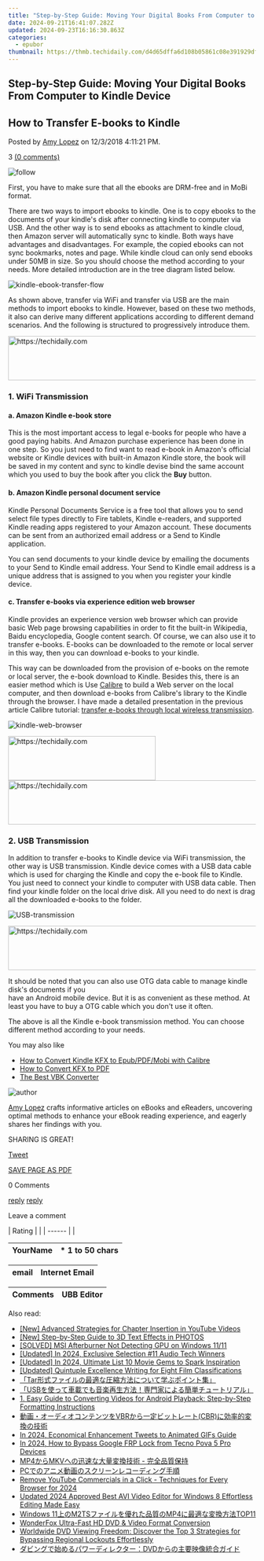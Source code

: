```yaml
---
title: "Step-by-Step Guide: Moving Your Digital Books From Computer to Kindle Device"
date: 2024-09-21T16:41:07.282Z
updated: 2024-09-23T16:16:30.863Z
categories:
  - epubor
thumbnail: https://thmb.techidaily.com/d4d65dffa6d108b05861c08e391929dff0db7f6ebc3e8d7f9915a07380165e20.jpg
---
```


## Step-by-Step Guide: Moving Your Digital Books From Computer to Kindle Device

## How to Transfer E-books to Kindle

Posted by [Amy Lopez](https://shorturl.at/bmsEO) on 12/3/2018 4:11:21 PM.

3 [(0 comments)](http://www.epubor.com/#comment-area) 

![follow](http://www.epubor.com/images/follow.png)

First, you have to make sure that all the ebooks are DRM-free and in MoBi format.

There are two ways to import ebooks to kindle. One is to copy ebooks to the documents of your kindle's disk after connecting kindle to computer via USB. And the other way is to send ebooks as attachment to kindle cloud, then Amazon server will automatically sync to kindle. Both ways have advantages and disadvantages. For example, the copied ebooks can not sync bookmarks, notes and page. While kindle cloud can only send ebooks under 50MB in size. So you should choose the method according to your needs. More detailed introduction are in the tree diagram listed below.

![kindle-ebook-transfer-flow](http://www.epubor.com/images/uppic/kindle-ebook-transfer-flow.png)

As shown above, transfer via WiFi and transfer via USB are the main methods to import ebooks to kindle. However, based on these two methods, it also can derive many different applications according to different demand scenarios. And the following is structured to progressively introduce them.

<!-- affiliate ads begin -->
<a href="https://appsumo.8odi.net/c/5597632/2151888/7443" target="_top" id="2151888">
  <img src="//a.impactradius-go.com/display-ad/7443-2151888" border="0" alt="https://techidaily.com" width="600" height="90"/>
</a>
<img height="0" width="0" src="https://appsumo.8odi.net/i/5597632/2151888/7443" style="position:absolute;visibility:hidden;" border="0" />
<!-- affiliate ads end -->

### 1\. WiFi Transmission 

#### a. Amazon Kindle e-book store

This is the most important access to legal e-books for people who have a good paying habits. And Amazon purchase experience has been done in one step. So you just need to find want to read e-book in Amazon's official website or Kindle devices with built-in Amazon Kindle store, the book will be saved in my content and sync to kindle devise bind the same account which you used to buy the book after you click the **Buy**  button. 

#### b. Amazon Kindle personal document service

Kindle Personal Documents Service is a free tool that allows you to send select file types directly to Fire tablets, Kindle e-readers, and supported Kindle reading apps registered to your Amazon account. These documents can be sent from an authorized email address or a Send to Kindle application.

You can send documents to your kindle device by emailing the documents to your Send to Kindle email address. Your Send to Kindle email address is a unique address that is assigned to you when you register your kindle device. 

#### c. Transfer e-books via experience edition web browser

Kindle provides an experience version web browser which can provide basic Web page browsing capabilities in order to fit the built-in Wikipedia, Baidu encyclopedia, Google content search. Of course, we can also use it to transfer e-books. E-books can be downloaded to the remote or local server in this way, then you can download e-books to your kindle.

This way can be downloaded from the provision of e-books on the remote or local server, the e-book download to Kindle. Besides this, there is an easier method which is Use [Calibre](https://calibre-ebook.com/download) to build a Web server on the local computer, and then download e-books from Calibre's library to the Kindle through the browser. I have made a detailed presentation in the previous article Calibre tutorial: [transfer e-books through local wireless transmission](https://tools.techidaily.com/epubor/transfer/).

![kindle-web-browser](http://www.epubor.com/images/uppic/kindle-web-browser.jpg)

<!-- affiliate ads begin -->
<a href="https://aligracehair.sjv.io/c/5597632/2012401/19272" target="_top" id="2012401">
  <img src="//a.impactradius-go.com/display-ad/19272-2012401" border="0" alt="https://techidaily.com" width="300" height="90"/>
</a>
<img height="0" width="0" src="https://aligracehair.sjv.io/i/5597632/2012401/19272" style="position:absolute;visibility:hidden;" border="0" />
<!-- affiliate ads end -->

<!-- affiliate ads begin -->
<a href="https://appsumo.8odi.net/c/5597632/2137380/7443" target="_top" id="2137380">
  <img src="//a.impactradius-go.com/display-ad/7443-2137380" border="0" alt="https://techidaily.com" width="728" height="90"/>
</a>
<img height="0" width="0" src="https://appsumo.8odi.net/i/5597632/2137380/7443" style="position:absolute;visibility:hidden;" border="0" />
<!-- affiliate ads end -->

### 2\. USB Transmission

In addition to transfer e-books to Kindle device via WiFi transmission, the other way is USB transmission. Kindle device comes with a USB data cable which is used for charging the Kindle and copy the e-book file to Kindle. You just need to connect your kindle to computer with USB data cable. Then find your kindle folder on the local drive disk. All you need to do next is drag all the downloaded e-books to the folder. 

![USB-transmission](http://www.epubor.com/images/uppic/USB-transmission.png)

<!-- affiliate ads begin -->
<a href="https://aligracehair.sjv.io/c/5597632/1997662/19272" target="_top" id="1997662">
  <img src="//a.impactradius-go.com/display-ad/19272-1997662" border="0" alt="https://techidaily.com" width="728" height="90"/>
</a>
<img height="0" width="0" src="https://aligracehair.sjv.io/i/5597632/1997662/19272" style="position:absolute;visibility:hidden;" border="0" />
<!-- affiliate ads end -->

It should be noted that you can also use OTG data cable to manage kindle disk's documents if you   
have an Android mobile device. But it is as convenient as these method. At least you have to buy a OTG cable which you don't use it often. 

The above is all the Kindle e-book transmission method. You can choose different method according to your needs. 

You may also like

* [How to Convert Kindle KFX to Epub/PDF/Mobi with Calibre](https://tools.techidaily.com/epubor/products/)
* [How to Convert KFX to PDF](https://tools.techidaily.com/epubor/products/)
* [The Best VBK Converter](https://tools.techidaily.com/epubor/products/)

![author](http://www.epubor.com/images/uppic/Hillary.png)

[Amy Lopez](https://shorturl.at/bmsEO) crafts informative articles on eBooks and eReaders, uncovering optimal methods to enhance your eBook reading experience, and eagerly shares her findings with you.

SHARING IS GREAT!

[Tweet](https://twitter.com/share) 

[SAVE PAGE AS PDF](https://tools.techidaily.com/epubor/transfer/) 

0 Comments

[reply](https://tools.techidaily.com/epubor/products/) [reply](https://tools.techidaily.com/epubor/products/) 

Leave a comment

| Rating |  |
| ------ |  |

| YourName | \*  1 to 50 chars |
| -------- | ----------------- |

| email | Internet Email |
| ----- | -------------- |

| Comments | UBB Editor |
| -------- | ---------- |

<ins class="adsbygoogle"
     style="display:block"
     data-ad-format="autorelaxed"
     data-ad-client="ca-pub-7571918770474297"
     data-ad-slot="1223367746"></ins>

<ins class="adsbygoogle"
     style="display:block"
     data-ad-client="ca-pub-7571918770474297"
     data-ad-slot="8358498916"
     data-ad-format="auto"
     data-full-width-responsive="true"></ins>

<span class="atpl-alsoreadstyle">Also read:</span>
<div><ul>
<li><a href="https://extra-tips.techidaily.com/new-advanced-strategies-for-chapter-insertion-in-youtube-videos/"><u>[New] Advanced Strategies for Chapter Insertion in YouTube Videos</u></a></li>
<li><a href="https://extra-support.techidaily.com/new-step-by-step-guide-to-3d-text-effects-in-photos/"><u>[New] Step-by-Step Guide to 3D Text Effects in PHOTOS</u></a></li>
<li><a href="https://program-issues.techidaily.com/solved-msi-afterburner-not-detecting-gpu-on-windows-1111/"><u>[SOLVED] MSI Afterburner Not Detecting GPU on Windows 11/11</u></a></li>
<li><a href="https://digital-screen-recording.techidaily.com/updated-in-2024-exclusive-selection-11-audio-tech-winners/"><u>[Updated] In 2024, Exclusive Selection #11 Audio Tech Winners</u></a></li>
<li><a href="https://fox-access.techidaily.com/updated-in-2024-ultimate-list-10-movie-gems-to-spark-inspiration/"><u>[Updated] In 2024, Ultimate List 10 Movie Gems to Spark Inspiration</u></a></li>
<li><a href="https://extra-approaches.techidaily.com/updated-quintuple-excellence-writing-for-eight-film-classifications/"><u>[Updated] Quintuple Excellence Writing for Eight Film Classifications</u></a></li>
<li><a href="https://discover-bits.techidaily.com/1726029584691-tar/"><u>「Tar形式ファイルの最適な圧縮方法について学ぶポイント集」</u></a></li>
<li><a href="https://discover-bits.techidaily.com/1726028434227-usb/"><u>「USBを使って車載でも音楽再生方法！専門家による簡単チュートリアル」</u></a></li>
<li><a href="https://discover-bits.techidaily.com/1-easy-guide-to-converting-videos-for-android-playback-step-by-step-formatting-instructions/"><u>1. Easy Guide to Converting Videos for Android Playback: Step-by-Step Formatting Instructions</u></a></li>
<li><a href="https://discover-bits.techidaily.com/1726027065719-vbrcbr/"><u>動画・オーディオコンテンツをVBRから一定ビットレート(CBR)に効率的変換の技術</u></a></li>
<li><a href="https://twitter-videos.techidaily.com/in-2024-economical-enhancement-tweets-to-animated-gifs-guide/"><u>In 2024, Economical Enhancement Tweets to Animated GIFs Guide</u></a></li>
<li><a href="https://bypass-frp.techidaily.com/in-2024-how-to-bypass-google-frp-lock-from-tecno-pova-5-pro-devices-by-drfone-android/"><u>In 2024, How to Bypass Google FRP Lock from Tecno Pova 5 Pro Devices</u></a></li>
<li><a href="https://discover-bits.techidaily.com/1726029791016-mp4mkv/"><u>MP4からMKVへの迅速な大量変換技術 - 完全品質保持</u></a></li>
<li><a href="https://discover-bits.techidaily.com/1726026593598-pc/"><u>PCでのアニメ動画のスクリーンレコーディング手順</u></a></li>
<li><a href="https://facebook-video-share.techidaily.com/remove-youtube-commercials-in-a-click-techniques-for-every-browser-for-2024/"><u>Remove YouTube Commercials in a Click - Techniques for Every Browser for 2024</u></a></li>
<li><a href="https://smart-video-editing.techidaily.com/updated-2024-approved-best-avi-video-editor-for-windows-8-effortless-editing-made-easy/"><u>Updated 2024 Approved Best AVI Video Editor for Windows 8 Effortless Editing Made Easy</u></a></li>
<li><a href="https://discover-bits.techidaily.com/windows-11m2tsmp4top11/"><u>Windows 11上のM2TSファイルを優れた品質のMP4に最適な変換方法TOP11</u></a></li>
<li><a href="https://discover-bits.techidaily.com/wonderfox-ultra-fast-hd-dvd-and-video-format-conversion/"><u>WonderFox Ultra-Fast HD DVD & Video Format Conversion</u></a></li>
<li><a href="https://discover-bits.techidaily.com/worldwide-dvd-viewing-freedom-discover-the-top-3-strategies-for-bypassing-regional-lockouts-effortlessly/"><u>Worldwide DVD Viewing Freedom: Discover the Top 3 Strategies for Bypassing Regional Lockouts Effortlessly</u></a></li>
<li><a href="https://discover-bits.techidaily.com/1726029296115-dvd/"><u>ダビングで始めるパワーディレクター：DVDからの主要映像統合ガイド</u></a></li>
</ul></div>

